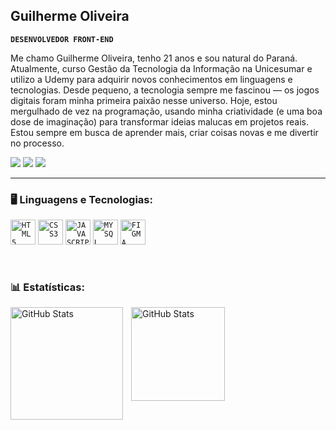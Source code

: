 ## Guilherme Oliveira

**`DESENVOLVEDOR FRONT-END`**

Me chamo Guilherme Oliveira, tenho 21 anos e sou natural do Paraná. Atualmente, curso Gestão da Tecnologia da Informação na Unicesumar e utilizo a Udemy para adquirir novos conhecimentos em linguagens e tecnologias. Desde pequeno, a tecnologia sempre me fascinou — os jogos digitais foram minha primeira paixão nesse universo. Hoje, estou mergulhado de vez na programação, usando minha criatividade (e uma boa dose de imaginação) para transformar ideias malucas em projetos reais. Estou sempre em busca de aprender mais, criar coisas novas e me divertir no processo.

<a href="https://www.instagram.com/ohguilher/" target="_blank"><img loading="lazy" src="https://img.shields.io/badge/-Instagram-%23E4405F?style=for-the-badge&logo=instagram&logoColor=white" target="_blank"></a>
<a href="https://www.linkedin.com/in/ohguilher/" target="_blank"><img loading="lazy" src="https://img.shields.io/badge/-LinkedIn-%230077B5?style=for-the-badge&logo=linkedin&logoColor=white" target="_blank"></a>
<a href = "ohguilherdev@gmail.com"><img loading="lazy" src="https://img.shields.io/badge/Gmail-D14836?style=for-the-badge&logo=gmail&logoColor=white" target="_blank"></a>

<hr>

### 🖥️ Linguagens e Tecnologias:

<code><img width="40px" src="https://cdn.jsdelivr.net/gh/devicons/devicon/icons/html5/html5-original-wordmark.svg" title = "HTML5"/></code>
<code><img width="40px" src="https://cdn.jsdelivr.net/gh/devicons/devicon/icons/css3/css3-original-wordmark.svg" title = "CSS3"/></code>
<code><img width="40px" src="https://cdn.jsdelivr.net/gh/devicons/devicon/icons/javascript/javascript-original.svg" title = "JAVASCRIPT"/></code>
<code><img width="40px" src="https://cdn.jsdelivr.net/gh/devicons/devicon/icons/mysql/mysql-original.svg" title = "MYSQL"/></code>
<code><img width="40px" src="https://cdn.jsdelivr.net/gh/devicons/devicon@latest/icons/figma/figma-original.svg" title = "FIGMA"/></code>
          
<br/>

### 📊 Estatísticas:

<p>
   <img
    align="left"
    alt="GitHub Stats"
    height="180"
    style="padding-right: 10px;"
    src="https://github-readme-stats.vercel.app/api?username=DevGuilher&show_icons=true&theme=tokyonight&include_all_commits=true&locale=pt-br"/>

   <img
    align="left"
    alt="GitHub Stats"
    height="150"
    src="https://github-readme-stats.vercel.app/api/top-langs/?username=DevGuilher&layout=compact&custom_title=Tecnologias&langs_count=6&theme=tokyonight"/>
   
</p>

